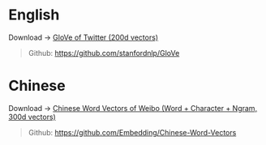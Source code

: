 # English
Download -> [GloVe of Twitter (200d vectors)](https://nlp.stanford.edu/data/wordvecs/glove.twitter.27B.zip)

> Github: https://github.com/stanfordnlp/GloVe

# Chinese
Download -> [Chinese Word Vectors of Weibo (Word + Character + Ngram, 300d vectors)](https://pan.baidu.com/s/1FHl_bQkYucvVk-j2KG4dxA)

> Github: https://github.com/Embedding/Chinese-Word-Vectors

